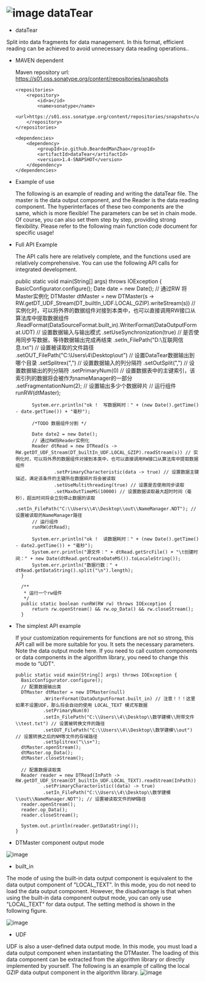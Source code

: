 # ![image](https://user-images.githubusercontent.com/113756063/191922682-384a6cd0-684d-4ca0-b442-9352834b036f.png) dataTear

 - dataTear

 Split into data fragments for data management. In this format, efficient reading can be achieved to avoid unnecessary data reading operations..
  
  - MAVEN dependent
  
    Maven repository url:  https://s01.oss.sonatype.org/content/repositories/snapshots
    
        <repositories>
            <repository>
                <id>a</id>
                <name>sonatype</name>
                <url>https://s01.oss.sonatype.org/content/repositories/snapshots</url>
            </repository>
        </repositories>
    
        <dependencies>
            <dependency>
                <groupId>io.github.BeardedManZhao</groupId>
                <artifactId>dataTear</artifactId>
                <version>1.4-SNAPSHOT</version>
            </dependency>
        </dependencies>
  
 - Example of use
 
    The following is an example of reading and writing the dataTear file. The master is the data output component, and the Reader is the data reading component. The hyperinterfaces of these two components are the same, which is more flexible! The parameters can be set in chain mode. Of course, you can also set them step by step, providing strong flexibility. Please refer to the following main function code document for specific usage!
 
- Full API Example
 
    The API calls here are relatively complete, and the functions used are relatively comprehensive. You can use the following API calls for integrated development.
 
    public static void main(String[] args) throws IOException {
            BasicConfigurator.configure();
            Date date = new Date();
            // 通过RW 将Master实例化
            DTMaster dtMaster = new DTMaster(s -> RW.getDT_UDF_Stream(DT_builtIn_UDF.LOCAL_GZIP).writeStream(s)) // 实例化时，可以将外界的数据组件对接到本类中，也可以直接调用RW接口从算法库中提取数据组件
                    .ReadFormat(DataSourceFormat.built_in).WriterFormat(DataOutputFormat.UDT) // 设置数据输入与输出模式
                    .setUseSynchronization(true) // 是否使用同步写数据，等待数据输出完成再结束
                    .setIn_FilePath("D:\\互联网信息.txt") // 设置被读取的文件路径
                    .setOUT_FilePath("C:\\Users\\4\\Desktop\\out") // 设置DataTear数据输出到哪个目录
                    .setSplitrex(",") // 设置数据输入的列分隔符
                    .setOutSplit(",") // 设置数据输出的列分隔符
                    .setPrimaryNum(0) // 设置数据表中的主键索引，该索引列的数据将会被作为nameManager的一部分
                    .setFragmentationNum(2); // 设置输出多少个数据碎片
            // 运行组件
            runRW(dtMaster);
    
            System.err.println("ok !  写数据耗时：" + (new Date().getTime() - date.getTime()) + "毫秒");
    
            /*TODO 数据组件分割 */
    
            Date date2 = new Date();
            // 通过RW将Reader实例化
            Reader dtRead = new DTRead(s -> RW.getDT_UDF_Stream(DT_builtIn_UDF.LOCAL_GZIP).readStream(s)) // 实例化时，可以将外界的数据组件对接到本类中，也可以直接调用RW接口从算法库中提取数据组件
                    .setPrimaryCharacteristic(data -> true) // 设置数据主键描述，满足该条件的主键所在数据碎片将会被读取
                    .setUseMultithreading(true) // 设置是否使用同步读取
                    .setMaxOutTimeMS(10000) // 设置数据读取最大超时时间（毫秒），超出时间将会立刻停止数据的读取
                    .setIn_FilePath("C:\\Users\\4\\Desktop\\out\\NameManager.NDT"); // 设置被读取的NameManager路径
            // 运行组件
            runRW(dtRead);
    
            System.err.println("ok !  读数据耗时：" + (new Date().getTime() - date2.getTime()) + "毫秒");
            System.err.println("源文件：" + dtRead.getSrcFile() + "\t创建时间：" + new Date(dtRead.getCreateDateMS()).toLocaleString());
            System.err.println("数据行数：" + dtRead.getDataString().split("\n").length);
        }
    
        /**
         * 运行一个rw组件
         */
        public static boolean runRW(RW rw) throws IOException {
            return rw.openStream() && rw.op_Data() && rw.closeStream();
        }
    
- The simplest API example
     
   If your customization requirements for functions are not so strong, this API call will be more suitable for you. It sets the necessary parameters. Note the data output mode here. If you need to call custom components or data components in the algorithm library, you need to change this mode to "UDT".

      public static void main(String[] args) throws IOException {
        BasicConfigurator.configure();
        // 配置数据输出类
        DTMaster dtMaster = new DTMaster(null)
                .WriterFormat(DataOutputFormat.built_in) // 注意！！！这里如果不设置UDF，那么将会自动的使用 LOCAL_TEXT 模式写数据
                .setPrimaryNum(0)
                .setIn_FilePath("C:\\Users\\4\\Desktop\\数学建模\\附带文件\\test.txt") // 设置被转换文件的路径
                .setOUT_FilePath("C:\\Users\\4\\Desktop\\数学建模\\out") // 设置转换之后的NM等文件的存储路径
                .setSplitrex("\\s+");
        dtMaster.openStream();
        dtMaster.op_Data();
        dtMaster.closeStream();

        // 配置数据读取类
        Reader reader = new DTRead(InPath -> RW.getDT_UDF_Stream(DT_builtIn_UDF.LOCAL_TEXT).readStream(InPath))
                .setPrimaryCharacteristic((data) -> true)
                .setIn_FilePath("C:\\Users\\4\\Desktop\\数学建模\\out\\NameManager.NDT"); // 设置被读取文件的NM路径
        reader.openStream();
        reader.op_Data();
        reader.closeStream();

        System.out.println(reader.getDataString());
      }
    
 - DTMaster component output mode
 
 ![image](https://user-images.githubusercontent.com/113756063/191901173-5b01ca42-b2ec-461a-99dc-106a6b711eb7.png)
 - built_in
  
  The mode of using the built-in data output component is equivalent to the data output component of "LOCAL_TEXT". In this mode, you do not need to load the data output component. However, the disadvantage is that when using the built-in data component output mode, you can only use "LOCAL_TEXT" for data output. The setting method is shown in the following figure.
 
![image](https://user-images.githubusercontent.com/113756063/191903087-8d3e70d3-f25e-4a6a-a55d-153a2d7a4c1f.png)

 - UDF

 UDF is also a user-defined data output mode. In this mode, you must load a data output component when instantiating the DTMaster. The loading of this data component can be extracted from the algorithm library or directly implemented by yourself. The following is an example of calling the local GZIP data output component in the algorithm library.
![image](https://user-images.githubusercontent.com/113756063/191902999-d3c19d66-332e-4140-91bf-05d0580fd008.png)


